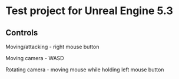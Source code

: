 # Test project for Unreal Engine 5.3

## Controls

Moving/attacking - right mouse button

Moving camera - WASD

Rotating camera - moving mouse while holding left mouse button
